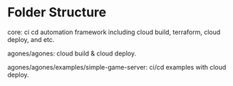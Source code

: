# Folder Structure

core: ci cd automation framework including cloud build, terraform, cloud deploy, and etc.

agones/agones: cloud build & cloud deploy.

agones/agones/examples/simple-game-server: ci/cd examples with cloud deploy.
